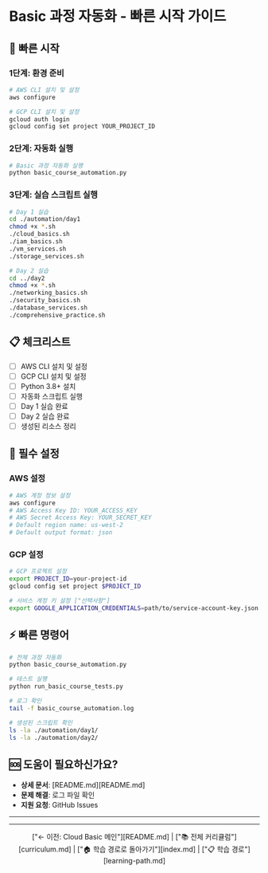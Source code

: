 # Basic 과정 자동화 - 빠른 시작 가이드


## 🚀 빠른 시작

### 1단계: 환경 준비

```bash
# AWS CLI 설치 및 설정
aws configure

# GCP CLI 설치 및 설정
gcloud auth login
gcloud config set project YOUR_PROJECT_ID
```

### 2단계: 자동화 실행

```bash
# Basic 과정 자동화 실행
python basic_course_automation.py
```

### 3단계: 실습 스크립트 실행

```bash
# Day 1 실습
cd ./automation/day1
chmod +x *.sh
./cloud_basics.sh
./iam_basics.sh
./vm_services.sh
./storage_services.sh

# Day 2 실습
cd ../day2
chmod +x *.sh
./networking_basics.sh
./security_basics.sh
./database_services.sh
./comprehensive_practice.sh
```

## 📋 체크리스트

- [ ] AWS CLI 설치 및 설정
- [ ] GCP CLI 설치 및 설정
- [ ] Python 3.8+ 설치
- [ ] 자동화 스크립트 실행
- [ ] Day 1 실습 완료
- [ ] Day 2 실습 완료
- [ ] 생성된 리소스 정리

## 🔧 필수 설정

### AWS 설정

```bash
# AWS 계정 정보 설정
aws configure
# AWS Access Key ID: YOUR_ACCESS_KEY
# AWS Secret Access Key: YOUR_SECRET_KEY
# Default region name: us-west-2
# Default output format: json
```

### GCP 설정

```bash
# GCP 프로젝트 설정
export PROJECT_ID=your-project-id
gcloud config set project $PROJECT_ID

# 서비스 계정 키 설정 ["선택사항"]
export GOOGLE_APPLICATION_CREDENTIALS=path/to/service-account-key.json
```

## ⚡ 빠른 명령어

```bash
# 전체 과정 자동화
python basic_course_automation.py

# 테스트 실행
python run_basic_course_tests.py

# 로그 확인
tail -f basic_course_automation.log

# 생성된 스크립트 확인
ls -la ./automation/day1/
ls -la ./automation/day2/
```

## 🆘 도움이 필요하신가요?

- **상세 문서**: [README.md][README.md]
- **문제 해결**: 로그 파일 확인
- **지원 요청**: GitHub Issues


---


---



<div align="center">

["← 이전: Cloud Basic 메인"][README.md] | ["📚 전체 커리큘럼"][curriculum.md] | ["🏠 학습 경로로 돌아가기"][index.md] | ["📋 학습 경로"][learning-path.md]

</div>
